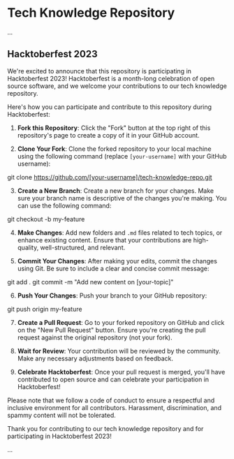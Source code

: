 # Tech Knowledge Repository

...

## Hacktoberfest 2023

We're excited to announce that this repository is participating in Hacktoberfest 2023! Hacktoberfest is a month-long celebration of open source software, and we welcome your contributions to our tech knowledge repository.

Here's how you can participate and contribute to this repository during Hacktoberfest:

1. **Fork this Repository**: Click the "Fork" button at the top right of this repository's page to create a copy of it in your GitHub account.

2. **Clone Your Fork**: Clone the forked repository to your local machine using the following command (replace `[your-username]` with your GitHub username):

git clone https://github.com/[your-username]/tech-knowledge-repo.git

3. **Create a New Branch**: Create a new branch for your changes. Make sure your branch name is descriptive of the changes you're making. You can use the following command:

git checkout -b my-feature

4. **Make Changes**: Add new folders and `.md` files related to tech topics, or enhance existing content. Ensure that your contributions are high-quality, well-structured, and relevant.

5. **Commit Your Changes**: After making your edits, commit the changes using Git. Be sure to include a clear and concise commit message:

git add .
git commit -m "Add new content on [your-topic]"

6. **Push Your Changes**: Push your branch to your GitHub repository:

git push origin my-feature

7. **Create a Pull Request**: Go to your forked repository on GitHub and click on the "New Pull Request" button. Ensure you're creating the pull request against the original repository (not your fork).

8. **Wait for Review**: Your contribution will be reviewed by the community. Make any necessary adjustments based on feedback.

9. **Celebrate Hacktoberfest**: Once your pull request is merged, you'll have contributed to open source and can celebrate your participation in Hacktoberfest!

Please note that we follow a code of conduct to ensure a respectful and inclusive environment for all contributors. Harassment, discrimination, and spammy content will not be tolerated.

Thank you for contributing to our tech knowledge repository and for participating in Hacktoberfest 2023!

...

